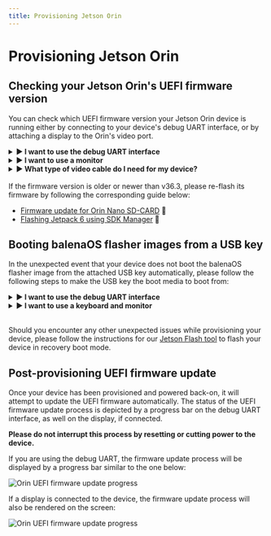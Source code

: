 ```yaml
---
title: Provisioning Jetson Orin
---
```


# Provisioning Jetson Orin

## Checking your Jetson Orin's UEFI firmware version

You can check which UEFI firmware version your Jetson Orin device is running either by connecting to your device's debug UART interface, or by attaching a display to the Orin's video port.

<details>
<summary><b> &#9658; I want to use the debug UART interface</b></summary>
<br>

<p>If you are using the <b>Jetson Orin Nano Devkit</b>, <b>Jetson Orin NX</b>, the <b>Seeed J3010</b> or <b>Seeed J4010</b> you will need a USB to TTL converter cable and a serial communication program like <code>minicom</code>. The USB to TTL converter's pins need to be connected to the TX, RX and GND pins on the Jetson carrier board, which are located underneath the Orin module.</p>

<p>On <b>Jetson AGX Orin 32GB</b> and <b>Jetson AGX Orin 64GB</b> Devkits, the debug UART interface is available through the micro-USB interface, when the device is powered on. On Linux machines, the serial connection can be accessed using <code>minicom -D /dev/ttyACM0</code>.</p>

<p>If you are using the UART interface, the UEFI firmware version will be printed in the boot sequence logs:</p>

<img src="/img/jetson-orin/jetson_orin_uefi_version_uart_logs.webp" alt="Orin UEFI uart logs">

<p>Alternatively, if booting is stopped in the UEFI menu by pressing <code>Esc</code>, the firmware version will be printed in the top-left corner:</p>

<img src="/img/jetson-orin/jetson_orin_uart_uefi_menu.webp" alt="Orin UEFI uart menu">

<p> If instead you would like to use a monitor and a keyboard, please expand the section below. </p>

</details>


<details>
<summary><b> &#9658; I want to use a monitor</b></summary>
<br>

<p>If your Jetson Orin is connected to a monitor, the UEFI firmware version will be displayed at the top of the screen:</p>

<img src="/img/jetson-orin/jetson_orin_interrupt_booting_uefi.webp" alt="Orin UEFI display menu">

</details>

<details>
    <summary><b> &#9658; What type of video cable do I need for my device?</b></summary>
    <br>
    A Display Port cable, or Display Port to HDMI adapter is necessary on the following devices:<br>
    <br>
      * Jetson AGX Orin 32GB<br>
      * Jetson AGX Orin 64GB<br>
      * Jetson Orin Nano Devkit<br>
    <br>
    An HDMI cable is required for:<br>
    <br>
      * Jetson Orin NX in Xavier NX Devkit<br>
      * Seeed J3010<br>
      * Seeed J4012<br>
</details>

<br>
If the firmware version is older or newer than v36.3, please re-flash its firmware by following the corresponding guide below:

- [Firmware update for Orin Nano SD-CARD](https://developer.nvidia.com/embedded/learn/get-started-jetson-orin-nano-devkit#firmware) &#x1F517;
- [Flashing Jetpack 6 using SDK Manager](https://developer.ridgerun.com/wiki/index.php/JetPack_6_Migration_and_Developer_Guide/Installing_JetPack_6/Flashing_with_SDK_Manager) &#x1F517;

## Booting balenaOS flasher images from a USB key

In the unexpected event that your device does not boot the balenaOS flasher image from the attached USB key automatically, please follow the following steps to make the USB key the boot media to boot from:

<details>
<summary><b> &#9658; I want to use the debug UART interface</b></summary>
<br>

<p>1)If you are using the <b>Jetson Orin Nano Devkit</b>, <b>Jetson Orin NX</b>, the <b>Seeed J3010</b> or <b>Seeed J4010</b> you will need a USB to TTL converter cable and a serial communication program like <code>minicom</code>. The USB to TTL converter's pins need to be connected to the TX, RX and GND pins on the Jetson carrier board, which are located underneath the Orin module.</p>

<p>On <b>Jetson AGX Orin 32GB</b> and <b>Jetson AGX Orin 64GB</b> Devkits, the debug UART interface is available through the micro-USB interface, when the device is powered on. On Linux machines, the serial connection can be accessed using <code>minicom -D /dev/ttyACM0</code>.</p>

2) Power on the device and press <code>Esc</code> when prompted by the UEFI firmware, or <code>F11</code> to enter the Boot Manager Menu directly.<br> 

<img src="/img/jetson-orin/interrupt_boot_uart.webp">

<p>If <code>Esc</code> was pressed, navigate to the Boot Manager Menu</p>

<img src="img/jetson-orin/boot_manager_uart.webp">

<p>3) Select the attached USB device as boot media</p>

<img src="/img/jetson-orin/usb_device.webp">

<p>4) Your device should boot from the attached USB key and provision the internal storage. Once provisioning is complete and the device shuts down, the USB key can be unplugged.</p>

</details>

<details>
<summary><b> &#9658; I want to use a keyboard and monitor</b></summary>
<br>

1) Attach a USB keyboard and a monitor to the device.<br>
2) Power on the device and press <code>Esc</code> when prompted by the UEFI firmware, or <code>F11</code> to enter the Boot Manager Menu directly.<br>
<img src="/img/jetson-orin/jetson_orin_interrupt_booting_uefi.webp"><br>
<img src="/img/jetson-orin/jetson_orin_uefi_boot_manager.webp"><br>
3) Select the attached USB key as boot media:<br>
<img src="/img/jetson-orin/jetson_orin_uefi_usb_key.webp"><br>
4) Your device should boot from the attached USB key and provision the internal storage. Once provisioning is complete and the device shuts down, the USB key can be unplugged.<br>

</details>
<br>

Should you encounter any other unexpected issues while provisioning your device, please follow the instructions for our [Jetson Flash tool](https://github.com/balena-os/jetson-flash?tab=readme-ov-file#instructions) to flash your device in recovery boot mode.

## Post-provisioning UEFI firmware update

Once your device has been provisioned and powered back-on, it will attempt to update the UEFI firmware automatically.
The status of the UEFI firmware update process is depicted by a progress bar on the debug UART interface, as well on the display, if connected.

**Please do not interrupt this process by resetting or cutting power to the device.**<br>

If you are using the debug UART, the firmware update process will be displayed by a progress bar similar to the one below:
                                                                                                                                               
![Orin UEFI firmware update progress](/img/jetson-orin/post_provisioning_uefi_firmware_update.webp)

If a display is connected to the device, the firmware update process will also be rendered on the screen:

![Orin UEFI firmware update progress](/img/jetson-orin/jetson_orin_uefi_firmware_update.webp)

